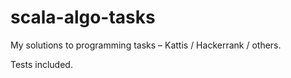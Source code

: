 # scala-algo-tasks

My solutions to programming tasks – Kattis / Hackerrank / others.

Tests included.
